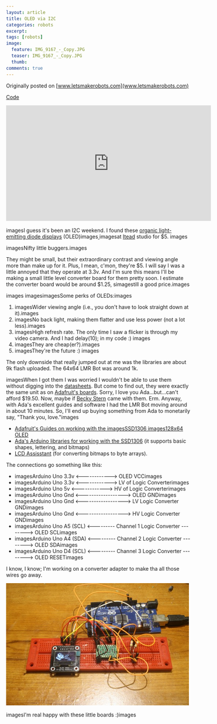 ```yaml
---
layout: article
title: OLED via I2C
categories: robots
excerpt:
tags: [robots]
image:
  feature: IMG_9167_-_Copy.JPG
  teaser: IMG_9167_-_Copy.JPG
  thumb:
comments: true
---
```


Originally posted on [www.letsmakerobots.com](www.letsmakerobots.com)

<a class="btn" href="/files/Arduino_to_ATtiny_85__through_I2C_2_4.zip" target="">Code</a>

<div class="flex-video">
<iframe width="560" height="315" src="https://www.youtube.com/embed/kNHjcDs1qfA" frameborder="0" allowfullscreen></iframe>
</div>

imagesI guess it's been an I2C weekend.  I found these [organic light-emitting diode displays](http://en.wikipedia.org/wiki/OLED) (OLED)images[ ](http://imall.iteadstudio.com/im130625003.html)imagesat [Itead](http://imall.iteadstudio.com/im130625003.html) studio for $5\.  images

imagesNifty little buggers.images

They might be small, but their extraordinary contrast and viewing angle more than make up for it.  Plus, I mean, c'mon, they're $5\.  I will say I was a little annoyed that they operate at 3.3v.  And I'm sure this means I'll be making a small little level converter board for them pretty soon.  I estimate the converter board would be around $1.25, simagestill a good price.images

images imagesimagesSome perks of OLEDs:images

1.  imagesWider viewing angle (i.e., you don't have to look straight down at it).images
2.  imagesNo back light, making them flatter and use less power (not a lot less).images
3.  imagesHigh refresh rate.  The only time I saw a flicker is through my video camera.  And I had delay(10); in my code :) images
4.  imagesThey are cheap(er?).images
5.  imagesThey're the future :) images

The only downside that really jumped out at me was the libraries are about 9k flash uploaded.  The 64x64 LMR Bot was around 1k.

imagesWhen I got them I was worried I wouldn't be able to use them without digging into the [datasheets](ftp://imall.iteadstudio.com/Graphic_Display/IM130625003_128x64_OLED_Module/DS_SSD1306.pdf). But come to find out, they were exactly the same unit as on [Adafruit's boards](http://www.adafruit.com/products/326).  Sorry, I love you Ada...but...can't afford $19.50\.  Now, maybe if [Becky Stern](http://sternlab.org/) came with them.  Erm.  Anyway, with Ada's excellent guides and software I had the LMR Bot moving around in about 10 minutes.  So, I'll end up buying something from Ada to monetarily say, "Thank you, love."images

*   [Adafruit's Guides on working with the imagesSSD1306 images128x64 OLED](http://learn.adafruit.com/monochrome-oled-breakouts/arduino-library-and-examples)
*   [Ada's Arduino libraries for working with the SSD1306](https://github.com/adafruit/Adafruit_SSD1306) (it supports basic shapes, lettering, and bitmaps)
*   [LCD Assisstant](http://en.radzio.dxp.pl/bitmap_converter/) (for converting bitmaps to byte arrays).

The connections go something like this:

*   imagesArduino Uno 3.3v <------------> OLED VCCimages
*   imagesArduino Uno 3.3v <------------> LV of Logic Converterimages
*   imagesArduino Uno 5v <------------> HV of Logic Converterimages
*   imagesArduino Uno Gnd <------------------> OLED GNDimages
*   imagesArduino Uno Gnd <------------------> LV Logic Converter GNDimages
*   imagesArduino Uno Gnd <------------------> HV Logic Converter GNDimages
*   imagesArduino Uno A5 (SCL) <---------  Channel 1 Logic Converter --------> OLED SCLimages
*   imagesArduino Uno A4 (SDA) <---------  Channel 2 Logic Converter --------> OLED SDAimages
*   imagesArduino Uno D4 (SCL) <---------  Channel 3 Logic Converter -------->  OLED RESETimages

I know, I know; I'm working on a converter adapter to make tha all those wires go away.

[![](/images/IMG_9168.jpg)](http://www.ubermentis.com/files/IMG_9168.jpg)

imagesI'm real happy with these little boards :)images
